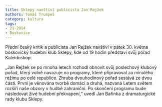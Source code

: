 ```yaml
---
title: Sklepy navštíví publicista Jan Rejžek
authors: Tomáš Trumpeš
category: kultura
tags: 
- 21-2014
- Boskovice
---
```


Přední český kritik a publicista Jan Rejžek navštíví v pátek 30. května boskovický hudební klub Sklepy, kde od 19 hodin představí svůj pořad Kaleidoskop.

„Jan Rejžek se po mnoha letech rozhodl obnovit svůj poslechový klubový pořad, který volně navazuje na programy, které připravoval za minulého režimu po celé republice. Zhruba dvouhodinový pořad sestává ze dvou částí. První je věnována tvorbě domácí a druhá, nazvaná Letem světem rozšíří naše obzory v hudbě zahraniční. Po skončení programu bude následovat živé hudební překvapení,“ uvedl Jan Bařinka z dramaturgické rady klubu Sklepy.


